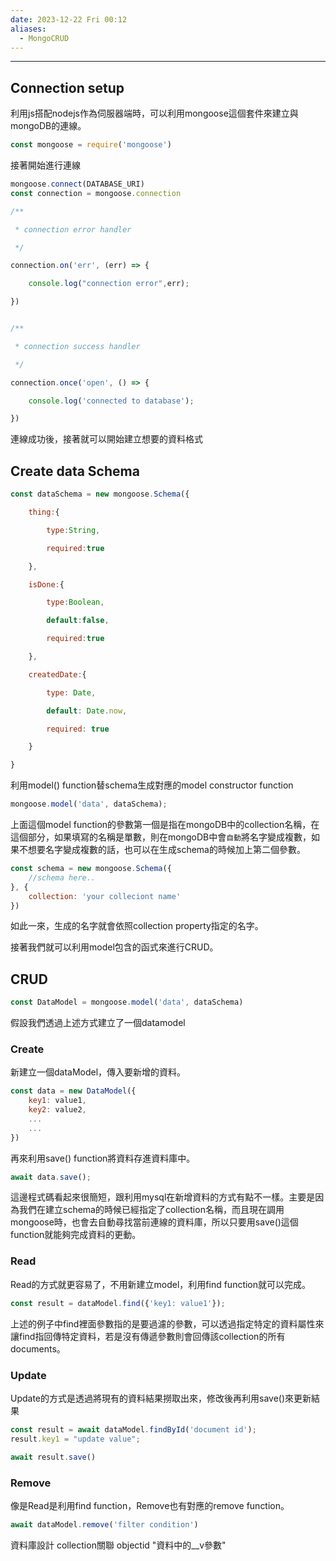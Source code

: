 ```yaml
---
date: 2023-12-22 Fri 00:12
aliases:
  - MongoCRUD
---
```

---

## Connection setup

利用js搭配nodejs作為伺服器端時，可以利用mongoose這個套件來建立與mongoDB的連線。

```js
const mongoose = require('mongoose')
```

接著開始進行連線
```js
mongoose.connect(DATABASE_URI)
const connection = mongoose.connection

/**

 * connection error handler

 */

connection.on('err', (err) => {

    console.log("connection error",err);

})


/**

 * connection success handler

 */

connection.once('open', () => {

    console.log('connected to database');

})

```

連線成功後，接著就可以開始建立想要的資料格式
## Create data Schema

```js
const dataSchema = new mongoose.Schema({

    thing:{

        type:String,

        required:true

    },

    isDone:{

        type:Boolean,

        default:false,

        required:true

    },

    createdDate:{

        type: Date,

        default: Date.now,

        required: true

    }

}
```

利用model() function替schema生成對應的model constructor function

```js
mongoose.model('data', dataSchema);
```

上面這個model function的參數第一個是指在mongoDB中的collection名稱，在這個部分，如果填寫的名稱是單數，則在mongoDB中會`自動`將名字變成複數，如果不想要名字變成複數的話，也可以在生成schema的時候加上第二個參數。

```js
const schema = new mongoose.Schema({
	//schema here..
}, {
	collection: 'your colleciont name'
})
```

如此一來，生成的名字就會依照collection property指定的名字。

接著我們就可以利用model包含的函式來進行CRUD。

## CRUD

```js
const DataModel = mongoose.model('data', dataSchema)
```
假設我們透過上述方式建立了一個datamodel

### Create

新建立一個dataModel，傳入要新增的資料。
```js
const data = new DataModel({
	key1: value1,
	key2: value2,
	...
	...
})
```

再來利用save() function將資料存進資料庫中。
```js
await data.save();
```

這邊程式碼看起來很簡短，跟利用mysql在新增資料的方式有點不一樣。主要是因為我們在建立schema的時候已經指定了collection名稱，而且現在調用mongoose時，也會去自動尋找當前連線的資料庫，所以只要用save()這個function就能夠完成資料的更動。

### Read

Read的方式就更容易了，不用新建立model，利用find function就可以完成。
```js
const result = dataModel.find({'key1: value1'});
```

上述的例子中find裡面參數指的是要過濾的參數，可以透過指定特定的資料屬性來讓find指回傳特定資料，若是沒有傳遞參數則會回傳該collection的所有documents。

### Update

Update的方式是透過將現有的資料結果撈取出來，修改後再利用save()來更新結果
```js
const result = await dataModel.findById('document id');
result.key1 = "update value";

await result.save()
```

### Remove

像是Read是利用find function，Remove也有對應的remove function。
```js
await dataModel.remove('filter condition')
```

資料庫設計
collection關聯
objectid
"資料中的__v參數"

